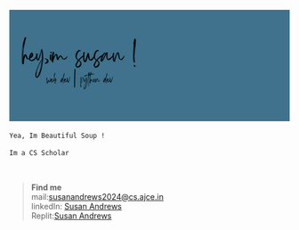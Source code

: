 <img src="header.png" 
     alt="banner"  
     style="display: inline-block; margin: 0 auto;  width: 950px; height: 200px">

```bash
Yea, Im Beautiful Soup !
```
```bash
Im a CS Scholar  

```
<br>

<!-- 
[![My GitHub stats](https://github-readme-stats.vercel.app/api?username=Susan-Andrews)](https://github.com/anuraghazra/github-readme-stats)  
<br> -->

>**Find me**  
>mail:susanandrews2024@cs.ajce.in  
>linkedIn: [Susan Andrews](https://www.linkedin.com/in/susanandrews?lipi=urn%3Ali%3Apage%3Ad_flagship3_profile_view_base_contact_details%3BZoes3PEWR5iEL1XLC2aftw%3D%3D)   
>Replit:[Susan Andrews](https://replit.com/@susanandrews123)  <br>  

<!-- <p><img align="center" src="https://github-readme-streak-stats.herokuapp.com/?user=susan-andrews&" alt="susan-andrews" /></p>
 -->
<!-- [![Readme Card](https://github-readme-stats.vercel.app/api/pin/?username=Susan-Andrews&repo=torero_ajce)](https://github.com/Susan-Andrews/torero_ajce) -->
